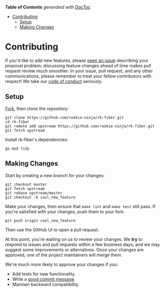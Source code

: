 <!-- START doctoc generated TOC please keep comment here to allow auto update -->
<!-- DON'T EDIT THIS SECTION, INSTEAD RE-RUN doctoc TO UPDATE -->
**Table of Contents**  *generated with [DocToc](https://github.com/thlorenz/doctoc)*

- [Contributing](#contributing)
  - [Setup](#setup)
  - [Making Changes](#making-changes)

<!-- END doctoc generated TOC please keep comment here to allow auto update -->

# Contributing
If you'd like to add new features, please [open an issue][open-issue]
describing your proposal problem; discussing feature changes ahead of time makes
pull request review much smoother. In your issue, pull request, and any other
communications, please remember to treat your fellow contributors with
respect! We take our [code of conduct](CODE_OF_CONDUCT.md) seriously.

## Setup

[Fork][fork], then clone the repository:

```
git clone https://github.com/rookie-ninja/rk-fiber.git
cd rk-fiber
git remote add upstream https://github.com/rookie-ninja/rk-fiber.git
git fetch upstream
```

Install rk-fiber's dependencies:

```
go mod tidy
```

## Making Changes

Start by creating a new branch for your changes:

```
git checkout master
git fetch upstream
git rebase upstream/master
git checkout -b cool_new_feature
```

Make your changes, then ensure that `make lint` and `make test` still pass. If
you're satisfied with your changes, push them to your fork.

```
git push origin cool_new_feature
```

Then use the GitHub UI to open a pull request.

At this point, you're waiting on us to review your changes. We **try** to respond
to issues and pull requests within a few business days, and we may suggest some
improvements or alternatives. Once your changes are approved, one of the
project maintainers will merge them.

We're much more likely to approve your changes if you:

* Add tests for new functionality.
* Write a [good commit message][commit-message].
* Maintain backward compatibility.

[fork]: https://github.com/rookie-ninja/rk-fiber/fork
[open-issue]: https://github.com/rookie-ninja/rk-fiber/issues/new
[cla]: https://cla-assistant.io/rookie-ninja/rk-fiber
[commit-message]: http://tbaggery.com/2008/04/19/a-note-about-git-commit-messages.html